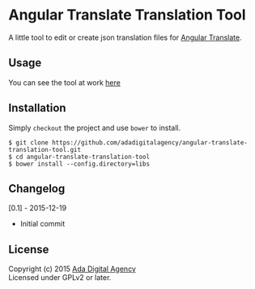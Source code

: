 # Angular Translate Translation Tool

A little tool to edit or create json translation files for [Angular Translate](https://github.com/angular-translate/angular-translate).

## Usage

You can see the tool at work [here](https://adadigitalagency.github.io/angular-translate-translation-tool/)

## Installation

Simply `checkout` the project and use `bower` to install.

    $ git clone https://github.com/adadigitalagency/angular-translate-translation-tool.git
    $ cd angular-translate-translation-tool
    $ bower install --config.directory=libs

## Changelog

[0.1] - 2015-12-19

* Initial commit

## License

Copyright (c) 2015 [Ada Digital Agency](https://ada.agency/)  
Licensed under GPLv2 or later.